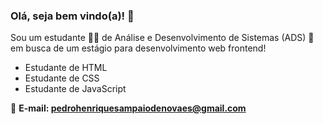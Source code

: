 ### Olá, seja bem vindo(a)! 👋

Sou um estudante 🧑‍🎓 de Análise e Desenvolvimento de Sistemas (ADS) 📖 em busca de um estágio para desenvolvimento web frontend!

- Estudante de HTML
- Estudante de CSS
- Estudante de JavaScript

📧 **E-mail: pedrohenriquesampaiodenovaes@gmail.com**
